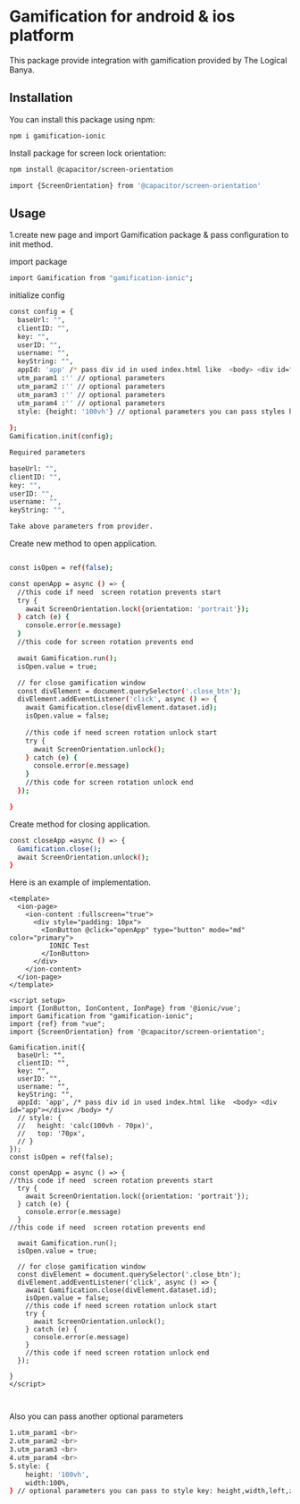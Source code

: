 # Gamification for android & ios platform

This package provide integration with gamification provided by The Logical Banya.

## Installation

You can install this package using npm:

```bash
npm i gamification-ionic
```

Install package for screen lock orientation:

```bash
npm install @capacitor/screen-orientation
```

```bash
import {ScreenOrientation} from '@capacitor/screen-orientation'

```

## Usage

1.create new page and import Gamification package & pass configuration to init method.<br>

import package

```bash
import Gamification from "gamification-ionic";
```

initialize config

```bash
const config = {
  baseUrl: "",
  clientID: "",
  key: "",
  userID: "",
  username: "",
  keyString: "",
  appId: 'app' /* pass div id in used index.html like  <body> <div id="app"></div>< /body> */
  utm_param1 :'' // optional parameters 
  utm_param2 :'' // optional parameters 
  utm_param3 :'' // optional parameters 
  utm_param4 :'' // optional parameters 
  style: {height: '100vh'} // optional parameters you can pass styles here height,width,left,zIndex,top
  
};
Gamification.init(config);
```


```bash
Required parameters

baseUrl: "",
clientID: "",
key: "",
userID: "",
username: "",
keyString: "",

Take above parameters from provider.

```

Create new method to open application.

```bash

const isOpen = ref(false);

const openApp = async () => {
  //this code if need  screen rotation prevents start
  try {
    await ScreenOrientation.lock({orientation: 'portrait'});
  } catch (e) {
    console.error(e.message)
  }
  //this code for screen rotation prevents end

  await Gamification.run();
  isOpen.value = true;

  // for close gamification window
  const divElement = document.querySelector('.close_btn');
  divElement.addEventListener('click', async () => {
    await Gamification.close(divElement.dataset.id);
    isOpen.value = false;
    
    //this code if need screen rotation unlock start
    try {
      await ScreenOrientation.unlock();
    } catch (e) {
      console.error(e.message)
    }
    //this code for screen rotation unlock end
  });

}
```

Create method for closing application.

```bash
const closeApp =async () => {
  Gamification.close();
  await ScreenOrientation.unlock();
}
```

Here is an example of implementation.

```
<template>
  <ion-page>
    <ion-content :fullscreen="true">
      <div style="padding: 10px">
        <IonButton @click="openApp" type="button" mode="md" color="primary">
          IONIC Test
        </IonButton>
      </div>
    </ion-content>
  </ion-page>
</template>

<script setup>
import {IonButton, IonContent, IonPage} from '@ionic/vue';
import Gamification from "gamification-ionic";
import {ref} from "vue";
import {ScreenOrientation} from '@capacitor/screen-orientation';

Gamification.init({
  baseUrl: "",
  clientID: "",
  key: "",
  userID: "",
  username: "",
  keyString: "",
  appId: 'app', /* pass div id in used index.html like  <body> <div id="app"></div>< /body> */
  // style: {
  //   height: 'calc(100vh - 70px)',
  //   top: '70px',
  // }
});
const isOpen = ref(false);

const openApp = async () => {
//this code if need  screen rotation prevents start
  try {
    await ScreenOrientation.lock({orientation: 'portrait'});
  } catch (e) {
    console.error(e.message)
  }
//this code if need  screen rotation prevents end

  await Gamification.run();
  isOpen.value = true;

  // for close gamification window
  const divElement = document.querySelector('.close_btn');
  divElement.addEventListener('click', async () => {
    await Gamification.close(divElement.dataset.id);
    isOpen.value = false;
    //this code if need screen rotation unlock start
    try {
      await ScreenOrientation.unlock();
    } catch (e) {
      console.error(e.message)
    }
    //this code if need screen rotation unlock end
  });

}
</script>

    
```

Also you can pass another optional parameters <br>

```bash
1.utm_param1 <br>
2.utm_param2 <br>
3.utm_param3 <br>
4.utm_param4 <br>
5.style: {
    height: '100vh',
    width:100%,
} // optional parameters you can pass to style key: height,width,left,zIndex,top<br>

```

